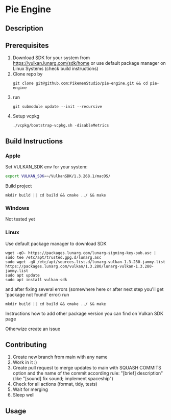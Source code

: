 # Pie Engine
## Description

## Prerequisites
1. Download SDK for your system from https://vulkan.lunarg.com/sdk/home or use default package manager on Linux Systems (check build instructions)
2. Clone repo by
   ```
   git clone git@github.com:PikemenStudio/pie-engine.git && cd pie-engine
   ```
3. run
   ```
   git submodule update --init --recursive
   ```
4. Setup vcpkg
   ```
   ./vcpkg/bootstrap-vcpkg.sh -disableMetrics
   ```
## Build Instructions
### Apple
Set VULKAN_SDK env for your system:
```sh
export VULKAN_SDK=~/VulkanSDK/1.3.268.1/macOS/
```
Build project
```
mkdir build || cd build && cmake ../ && make
```
### Windows
Not tested yet
### Linux
Use default package manager to download SDK
```
wget -qO- https://packages.lunarg.com/lunarg-signing-key-pub.asc | sudo tee /etc/apt/trusted.gpg.d/lunarg.asc
sudo wget -qO /etc/apt/sources.list.d/lunarg-vulkan-1.3.280-jammy.list https://packages.lunarg.com/vulkan/1.3.280/lunarg-vulkan-1.3.280-jammy.list
sudo apt update
sudo apt install vulkan-sdk
```
and after fixing several errors (somewhere here or after next step you'll get 'package not found' error) run
```
mkdir build || cd build && cmake ../ && make
```
Instructions how to add other package version you can find on Vulkan SDK page

Otherwize create an issue
## Contributing
1. Create new branch from main with any name
2. Work in it :)
3. Create pull request to merge updates to main with SQUASH COMMITS option and the name of the commit according rule: "[brief] description" (like "[sound] fix sound; implement spaceship")
4. Check for all actions (format, tidy, tests)
5. Wait for merging
6. Sleep well

## Usage

